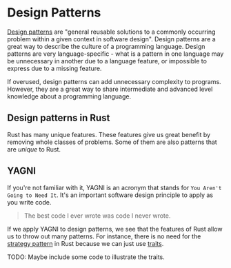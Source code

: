 # Design Patterns

[Design patterns](https://en.wikipedia.org/wiki/Software_design_pattern) are
"general reusable solutions to a commonly occurring problem within a given
context in software design". Design patterns are a great way to describe the
culture of a programming language. Design patterns are very language-specific -
what is a pattern in one language may be unnecessary in another due to a
language feature, or impossible to express due to a missing feature.

If overused, design patterns can add unnecessary complexity to programs.
However, they are a great way to share intermediate and advanced level knowledge
about a programming language.

## Design patterns in Rust

Rust has many unique features. These features give us great benefit by removing
whole classes of problems. Some of them are also patterns that are _unique_ to Rust.

## YAGNI

If you're not familiar with it, YAGNI is an acronym that stands for
`You Aren't Going to Need It`. It's an important software design principle to apply
as you write code.

> The best code I ever wrote was code I never wrote.

If we apply YAGNI to design patterns, we see that the features of Rust allow us to
throw out many patterns. For instance, there is no need for the [strategy pattern](https://en.wikipedia.org/wiki/Strategy_pattern)
in Rust because we can just use [traits](https://doc.rust-lang.org/book/traits.html).

TODO: Maybe include some code to illustrate the traits.
